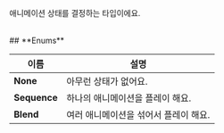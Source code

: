 
애니메이션 상태를 결정하는 타입이에요. 
<br>
## **Enums**

 **이름** | **설명** |
 --- | --- |
**None** |아무런 상태가 없어요. |
**Sequence** |하나의 애니메이션을 플레이 해요. |
**Blend** |여러 애니메이션을 섞어서 플레이 해요. |
